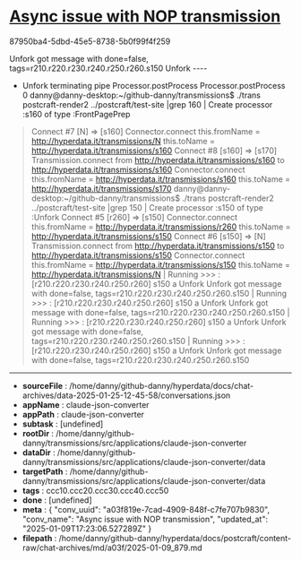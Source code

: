 # [Async issue with NOP transmission](https://claude.ai/chat/a03f819e-7cad-4909-848f-c7fe707b9830)

87950ba4-5dbd-45e5-8738-5b0f99f4f259

Unfork got message with done=false, tags=r210.r220.r230.r240.r250.r260.s150
Unfork ----
 - Unfork terminating pipe
Processor.postProcess
Processor.postProcess
0
danny@danny-desktop:~/github-danny/transmissions$ ./trans  postcraft-render2 ../postcraft/test-site  |grep 160
| Create processor :s160 of type :FrontPagePrep
  > Connect #7 [N] => [s160]
Connector.connect this.fromName = http://hyperdata.it/transmissions/N this.toName =  http://hyperdata.it/transmissions/s160
  > Connect #8 [s160] => [s170]
Transmission.connect from http://hyperdata.it/transmissions/s160 to http://hyperdata.it/transmissions/s160
Connector.connect this.fromName = http://hyperdata.it/transmissions/s160 this.toName =  http://hyperdata.it/transmissions/s170
danny@danny-desktop:~/github-danny/transmissions$ ./trans  postcraft-render2 ../postcraft/test-site  |grep 150
| Create processor :s150 of type :Unfork
  > Connect #5 [r260] => [s150]
Connector.connect this.fromName = http://hyperdata.it/transmissions/r260 this.toName =  http://hyperdata.it/transmissions/s150
  > Connect #6 [s150] => [N]
Transmission.connect from http://hyperdata.it/transmissions/s150 to http://hyperdata.it/transmissions/s150
Connector.connect this.fromName = http://hyperdata.it/transmissions/s150 this.toName =  http://hyperdata.it/transmissions/N
| Running >>> :  [r210.r220.r230.r240.r250.r260] s150 a Unfork
Unfork got message with done=false, tags=r210.r220.r230.r240.r250.r260.s150
| Running >>> :  [r210.r220.r230.r240.r250.r260] s150 a Unfork
Unfork got message with done=false, tags=r210.r220.r230.r240.r250.r260.s150
| Running >>> :  [r210.r220.r230.r240.r250.r260] s150 a Unfork
Unfork got message with done=false, tags=r210.r220.r230.r240.r250.r260.s150
| Running >>> :  [r210.r220.r230.r240.r250.r260] s150 a Unfork
Unfork got message with done=false, tags=r210.r220.r230.r240.r250.r260.s150

---

* **sourceFile** : /home/danny/github-danny/hyperdata/docs/chat-archives/data-2025-01-25-12-45-58/conversations.json
* **appName** : claude-json-converter
* **appPath** : claude-json-converter
* **subtask** : [undefined]
* **rootDir** : /home/danny/github-danny/transmissions/src/applications/claude-json-converter
* **dataDir** : /home/danny/github-danny/transmissions/src/applications/claude-json-converter/data
* **targetPath** : /home/danny/github-danny/transmissions/src/applications/claude-json-converter/data
* **tags** : ccc10.ccc20.ccc30.ccc40.ccc50
* **done** : [undefined]
* **meta** : {
  "conv_uuid": "a03f819e-7cad-4909-848f-c7fe707b9830",
  "conv_name": "Async issue with NOP transmission",
  "updated_at": "2025-01-09T17:23:06.527289Z"
}
* **filepath** : /home/danny/github-danny/hyperdata/docs/postcraft/content-raw/chat-archives/md/a03f/2025-01-09_879.md